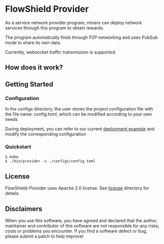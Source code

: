 # FlowShield Provider

As a service network provider program, miners can deploy network services through this program to obtain rewards.

The program automatically finds through P2P networking and uses PubSub mode to share its own data.

Currently, websocket traffic transmission is supported.

## How does it work?

## Getting Started

### Configuration

In the configs directory, the user stores the project configuration file with the file name: config.toml, which can be modified according to your own needs

During deployment, you can refer to our current [deployment example](https://github.com/FlowShield/FlowShield/tree/main/deploy/provider) and modify the corresponding configuration


### Quickstart
```shell
$ make
$ ./bin/provider -c ./configs/config.toml
```

## License
FlowShield-Provider uses Apache 2.0 license. See [license](LICENSE) directory for details

## Disclaimers
When you use this software, you have agreed and declared that the author, maintainer and contributor of this software are not responsible for any risks, costs or problems you encounter. If you find a software defect or bug, please submit a patch to help improve!
